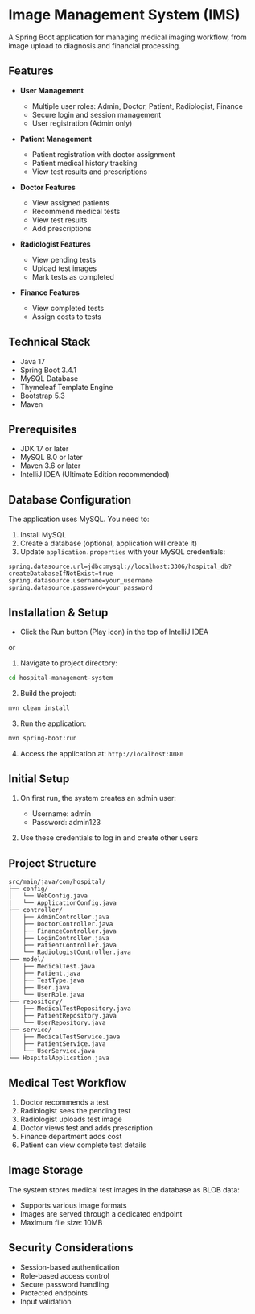 # Image Management System (IMS)

A Spring Boot application for managing medical imaging workflow, from image upload to diagnosis and financial processing.

## Features

- **User Management**
    - Multiple user roles: Admin, Doctor, Patient, Radiologist, Finance
    - Secure login and session management
    - User registration (Admin only)

- **Patient Management**
    - Patient registration with doctor assignment
    - Patient medical history tracking
    - View test results and prescriptions

- **Doctor Features**
    - View assigned patients
    - Recommend medical tests
    - View test results
    - Add prescriptions

- **Radiologist Features**
    - View pending tests
    - Upload test images
    - Mark tests as completed

- **Finance Features**
    - View completed tests
    - Assign costs to tests

## Technical Stack

- Java 17
- Spring Boot 3.4.1
- MySQL Database
- Thymeleaf Template Engine
- Bootstrap 5.3
- Maven

## Prerequisites

- JDK 17 or later
- MySQL 8.0 or later
- Maven 3.6 or later
- IntelliJ IDEA (Ultimate Edition recommended)

## Database Configuration

The application uses MySQL. You need to:

1. Install MySQL
2. Create a database (optional, application will create it)
3. Update `application.properties` with your MySQL credentials:

```properties
spring.datasource.url=jdbc:mysql://localhost:3306/hospital_db?createDatabaseIfNotExist=true
spring.datasource.username=your_username
spring.datasource.password=your_password
```

## Installation & Setup

- Click the Run button (Play icon) in the top of IntelliJ IDEA

or

1. Navigate to project directory:
```bash
cd hospital-management-system
```

2. Build the project:
```bash
mvn clean install
```

3. Run the application:
```bash
mvn spring-boot:run
```

4. Access the application at: `http://localhost:8080`

## Initial Setup

1. On first run, the system creates an admin user:
    - Username: admin
    - Password: admin123

2. Use these credentials to log in and create other users

## Project Structure

```
src/main/java/com/hospital/
├── config/
│   └── WebConfig.java
|   └── ApplicationConfig.java
├── controller/
│   ├── AdminController.java
│   ├── DoctorController.java
│   ├── FinanceController.java
│   ├── LoginController.java
│   ├── PatientController.java
│   └── RadiologistController.java
├── model/
│   ├── MedicalTest.java
│   ├── Patient.java
│   ├── TestType.java
│   ├── User.java
│   └── UserRole.java
├── repository/
│   ├── MedicalTestRepository.java
│   ├── PatientRepository.java
│   └── UserRepository.java
├── service/
│   ├── MedicalTestService.java
│   ├── PatientService.java
│   └── UserService.java
└── HospitalApplication.java
```

## Medical Test Workflow

1. Doctor recommends a test
2. Radiologist sees the pending test
3. Radiologist uploads test image
4. Doctor views test and adds prescription
5. Finance department adds cost
6. Patient can view complete test details

## Image Storage

The system stores medical test images in the database as BLOB data:
- Supports various image formats
- Images are served through a dedicated endpoint
- Maximum file size: 10MB

## Security Considerations

- Session-based authentication
- Role-based access control
- Secure password handling
- Protected endpoints
- Input validation




